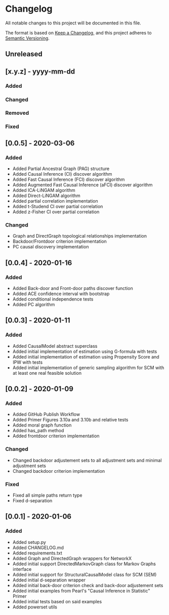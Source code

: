 # Changelog
All notable changes to this project will be documented in this file.

The format is based on [Keep a Changelog](https://keepachangelog.com/en/1.0.0/),
and this project adheres to [Semantic Versioning](https://semver.org/spec/v2.0.0.html).

## Unreleased

## [x.y.z] - yyyy-mm-dd
### Added
### Changed
### Removed
### Fixed


## [0.0.5] - 2020-03-06
### Added
* Added Partial Ancestral Graph (PAG) structure
* Added Causal Inference (CI) discover algorithm
* Added Fast Causal Inference (FCI) discover algorithm
* Added Augmented Fast Causal Inference (aFCI) discover algorithm
* Added ICA-LiNGAM algorithm
* Added Direct-LiNGAM algorithm
* Added partial correlation implementation
* Added t-Studend CI over partial correlation
* Added z-Fisher CI over partial correlation

### Changed
* Graph and DirectGraph topological relationships implementation
* Backdoor/Frontdoor criterion implementation
* PC causal discovery implementation


## [0.0.4] - 2020-01-16
### Added
* Added Back-door and Front-door paths discover function
* Added ACE confidence interval with bootstrap
* Added conditional independence tests
* Added PC algorithm


## [0.0.3] - 2020-01-11
### Added
* Added CausalModel abstract superclass
* Added initial implementation of estimation using G-formula with tests
* Added initial implementation of estimation using Propensity Score and IPW with tests
* Added initial implementation of generic sampling algorithm for SCM with at least one real feasible solution


## [0.0.2] - 2020-01-09
### Added
* Added GitHub Publish Workflow
* Added Primer Figures 3.10a and 3.10b and relative tests
* Added moral graph function
* Added has_path method
* Added frontdoor criterion implementation

### Changed
* Changed backdoor adjustement sets to all adjustment sets and minimal adjustment sets
* Changed backdoor criterion implementation

### Fixed
* Fixed all simple paths return type
* Fixed d-separation


## [0.0.1] - 2020-01-06
### Added
* Added setup.py
* Added CHANGELOG.md
* Added requirements.txt
* Added Graph and DirectedGraph wrappers for NetworkX
* Added initial support DirectedMarkovGraph class for Markov Graphs interface
* Added initial support for StructuralCausalModel class for SCM (SEM)
* Added initial d-separation wrapper
* Added initial back-door criterion check and back-door adjustement sets
* Added initial examples from Pearl's "Causal Inference in Statistic" Primer
* Added initial tests based on said examples
* Added powerset utils

